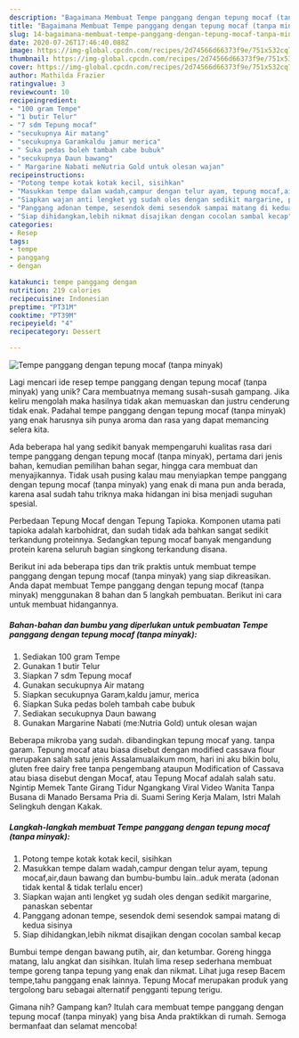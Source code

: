 ```yaml
---
description: "Bagaimana Membuat Tempe panggang dengan tepung mocaf (tanpa minyak), Bisa Manjain Lidah"
title: "Bagaimana Membuat Tempe panggang dengan tepung mocaf (tanpa minyak), Bisa Manjain Lidah"
slug: 14-bagaimana-membuat-tempe-panggang-dengan-tepung-mocaf-tanpa-minyak-bisa-manjain-lidah
date: 2020-07-26T17:46:40.088Z
image: https://img-global.cpcdn.com/recipes/2d74566d66373f9e/751x532cq70/tempe-panggang-dengan-tepung-mocaf-tanpa-minyak-foto-resep-utama.jpg
thumbnail: https://img-global.cpcdn.com/recipes/2d74566d66373f9e/751x532cq70/tempe-panggang-dengan-tepung-mocaf-tanpa-minyak-foto-resep-utama.jpg
cover: https://img-global.cpcdn.com/recipes/2d74566d66373f9e/751x532cq70/tempe-panggang-dengan-tepung-mocaf-tanpa-minyak-foto-resep-utama.jpg
author: Mathilda Frazier
ratingvalue: 3
reviewcount: 10
recipeingredient:
- "100 gram Tempe"
- "1 butir Telur"
- "7 sdm Tepung mocaf"
- "secukupnya Air matang"
- "secukupnya Garamkaldu jamur merica"
- " Suka pedas boleh tambah cabe bubuk"
- "secukupnya Daun bawang"
- " Margarine Nabati meNutria Gold untuk olesan wajan"
recipeinstructions:
- "Potong tempe kotak kotak kecil, sisihkan"
- "Masukkan tempe dalam wadah,campur dengan telur ayam, tepung mocaf,air,daun bawang dan bumbu-bumbu lain..aduk merata (adonan tidak kental &amp; tidak terlalu encer)"
- "Siapkan wajan anti lengket yg sudah oles dengan sedikit margarine, panaskan sebentar"
- "Panggang adonan tempe, sesendok demi sesendok sampai matang di kedua sisinya"
- "Siap dihidangkan,lebih nikmat disajikan dengan cocolan sambal kecap"
categories:
- Resep
tags:
- tempe
- panggang
- dengan

katakunci: tempe panggang dengan 
nutrition: 219 calories
recipecuisine: Indonesian
preptime: "PT31M"
cooktime: "PT39M"
recipeyield: "4"
recipecategory: Dessert

---
```



![Tempe panggang dengan tepung mocaf (tanpa minyak)](https://img-global.cpcdn.com/recipes/2d74566d66373f9e/751x532cq70/tempe-panggang-dengan-tepung-mocaf-tanpa-minyak-foto-resep-utama.jpg)

Lagi mencari ide resep tempe panggang dengan tepung mocaf (tanpa minyak) yang unik? Cara membuatnya memang susah-susah gampang. Jika keliru mengolah maka hasilnya tidak akan memuaskan dan justru cenderung tidak enak. Padahal tempe panggang dengan tepung mocaf (tanpa minyak) yang enak harusnya sih punya aroma dan rasa yang dapat memancing selera kita.

Ada beberapa hal yang sedikit banyak mempengaruhi kualitas rasa dari tempe panggang dengan tepung mocaf (tanpa minyak), pertama dari jenis bahan, kemudian pemilihan bahan segar, hingga cara membuat dan menyajikannya. Tidak usah pusing kalau mau menyiapkan tempe panggang dengan tepung mocaf (tanpa minyak) yang enak di mana pun anda berada, karena asal sudah tahu triknya maka hidangan ini bisa menjadi suguhan spesial.

Perbedaan Tepung Mocaf dengan Tepung Tapioka. Komponen utama pati tapioka adalah karbohidrat, dan sudah tidak ada bahkan sangat sedikit terkandung proteinnya. Sedangkan tepung mocaf banyak mengandung protein karena seluruh bagian singkong terkandung disana.


Berikut ini ada beberapa tips dan trik praktis untuk membuat tempe panggang dengan tepung mocaf (tanpa minyak) yang siap dikreasikan. Anda dapat membuat Tempe panggang dengan tepung mocaf (tanpa minyak) menggunakan 8 bahan dan 5 langkah pembuatan. Berikut ini cara untuk membuat hidangannya.

<!--inarticleads1-->

##### Bahan-bahan dan bumbu yang diperlukan untuk pembuatan Tempe panggang dengan tepung mocaf (tanpa minyak):

1. Sediakan 100 gram Tempe
1. Gunakan 1 butir Telur
1. Siapkan 7 sdm Tepung mocaf
1. Gunakan secukupnya Air matang
1. Siapkan secukupnya Garam,kaldu jamur, merica
1. Siapkan  Suka pedas boleh tambah cabe bubuk
1. Sediakan secukupnya Daun bawang
1. Gunakan  Margarine Nabati (me:Nutria Gold) untuk olesan wajan


Beberapa mikroba yang sudah. dibandingkan tepung mocaf yang. tanpa garam. Tepung mocaf atau biasa disebut dengan modified cassava flour merupakan salah satu jenis Assalamualaikum mom, hari ini aku bikin bolu, gluten free dairy free tanpa pengembang ataupun Modification of Cassava atau biasa disebut dengan Mocaf, atau Tepung Mocaf adalah salah satu. Ngintip Memek Tante Girang Tidur Ngangkang Viral Video Wanita Tanpa Busana di Manado Bersama Pria di. Suami Sering Kerja Malam, Istri Malah Selingkuh dengan Kakak. 

<!--inarticleads2-->

##### Langkah-langkah membuat Tempe panggang dengan tepung mocaf (tanpa minyak):

1. Potong tempe kotak kotak kecil, sisihkan
1. Masukkan tempe dalam wadah,campur dengan telur ayam, tepung mocaf,air,daun bawang dan bumbu-bumbu lain..aduk merata (adonan tidak kental &amp; tidak terlalu encer)
1. Siapkan wajan anti lengket yg sudah oles dengan sedikit margarine, panaskan sebentar
1. Panggang adonan tempe, sesendok demi sesendok sampai matang di kedua sisinya
1. Siap dihidangkan,lebih nikmat disajikan dengan cocolan sambal kecap


Bumbui tempe dengan bawang putih, air, dan ketumbar. Goreng hingga matang, lalu angkat dan sisihkan. Itulah lima resep sederhana membuat tempe goreng tanpa tepung yang enak dan nikmat. Lihat juga resep Bacem tempe,tahu panggang enak lainnya. Tepung Mocaf merupakan produk yang tergolong baru sebagai alternatif pengganti tepung terigu. 

Gimana nih? Gampang kan? Itulah cara membuat tempe panggang dengan tepung mocaf (tanpa minyak) yang bisa Anda praktikkan di rumah. Semoga bermanfaat dan selamat mencoba!

